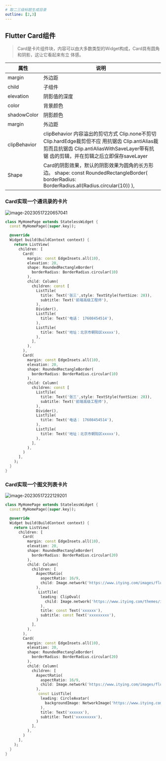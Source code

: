 ```yaml
---
# 取二三级标题生成目录
outline: [2,3]
---
```



## Flutter Card组件

> Card是卡片组件块，内容可以由大多数类型的Widget构成，Card具有圆角和阴影，这让它看起来有立 体感。

| 属性         | 说明                                                         |
| ------------ | ------------------------------------------------------------ |
| margin       | 外边距                                                       |
| child        | 子组件                                                       |
| elevation    | 阴影值的深度                                                 |
| color        | 背景颜色                                                     |
| shadowColor  | 阴影颜色                                                     |
| margin       | 外边距                                                       |
| clipBehavior | clipBehavior 内容溢出的剪切方式 Clip.none不剪切 Clip.hardEdge裁剪但不应 用抗锯齿 Clip.antiAlias裁剪而且抗锯齿 Clip.antiAliasWithSaveLayer带有抗锯 齿的剪辑，并在剪辑之后立即保存saveLayer |
| Shape        | Card的阴影效果，默认的阴影效果为圆角的长方形边。 shape: const RoundedRectangleBorder( borderRadius: BorderRadius.all(Radius.circular(10)) ), |

### Card实现一个通讯录的卡片

![image-20230517220657041](../image/flutter-assets/image-20230517220657041.png)

```dart
class MyHomePage extends StatelessWidget {
  const MyHomePage({super.key});

  @override
  Widget build(BuildContext context) {
    return ListView(
      children: [
        Card(
          margin: const EdgeInsets.all(10),
          elevation: 20,
          shape: RoundedRectangleBorder(
            borderRadius: BorderRadius.circular(10)
          ),
          child: Column(
            children: const [
              ListTile(
                title: Text('张三',style: TextStyle(fontSize: 28)),
                subtitle: Text('前端高级工程师'),
              ),
              Divider(),
              ListTile(
                title: Text('电话： 17608454514'),
              ),
              ListTile(
                title: Text('地址：北京市朝阳区xxxxx'),
              ),
            ],
          ),
        ),
        Card(
          margin: const EdgeInsets.all(10),
          elevation: 20,
          shape: RoundedRectangleBorder(
            borderRadius: BorderRadius.circular(10)
          ),
          child: Column(
            children: const [
              ListTile(
                title: Text('张三',style: TextStyle(fontSize: 28)),
                subtitle: Text('前端高级工程师'),
              ),
              Divider(),
              ListTile(
                title: Text('电话： 17608454514'),
              ),
              ListTile(
                title: Text('地址：北京市朝阳区xxxxx'),
              ),
            ],
          ),
        )
      ],
    );
  }
}

```

### Card实现一个图文列表卡片

![image-20230517222129201](../image/flutter-assets/image-20230517222129201.png)

```dart
class MyHomePage extends StatelessWidget {
  const MyHomePage({super.key});

  @override
  Widget build(BuildContext context) {
    return ListView(
      children: [
        Card(
          margin: const EdgeInsets.all(10),
          elevation: 20,
          shape: RoundedRectangleBorder(
            borderRadius: BorderRadius.circular(20)
          ),
          child: Column(
            children: [
              AspectRatio(
                aspectRatio: 16/9,
                child: Image.network('https://www.itying.com/images/flutter/2.png', fit: BoxFit.cover,),
              ),
               ListTile(
                leading: ClipOval(
                  child: Image.network('https://www.itying.com/themes/itying/images/ionic4.png' ,width: 40,height: 40,fit: BoxFit.cover),
                ),
                title: const Text('xxxxxx'),
                subtitle: const Text('xxxxxxxxx'),
              )
            ],
          ),
        ),
        Card(
          margin: const EdgeInsets.all(10),
          elevation: 20,
          shape: RoundedRectangleBorder(
            borderRadius: BorderRadius.circular(20)
          ),
          child: Column(
            children: [
              AspectRatio(
                aspectRatio: 16/9,
                child: Image.network('https://www.itying.com/images/flutter/2.png', fit: BoxFit.cover,),
              ),
               const ListTile(
                leading: CircleAvatar(
                  backgroundImage: NetworkImage('https://www.itying.com/images/flutter/3.png'),
                ),
                title: Text('xxxxxx'),
                subtitle: Text('xxxxxxxxx'),
              )
            ],
          ),
        )
      ],
    );
  }
}
```